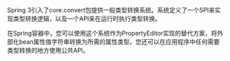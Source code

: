 Spring 3引入了core.convert包提供一般类型转换系统。系统定义了一个SPI来实现类型转换逻辑，以及一个API来在运行时执行类型转换。

在Spring容器中，您可以使用这个系统作为PropertyEditor实现的替代方案，将外部化bean属性值字符串转换为所需的属性类型。您还可以在应用程序中任何需要类型转换的地方使用公共API。